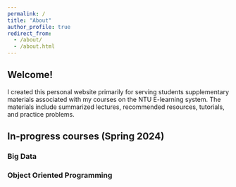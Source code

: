 ```yaml
---
permalink: /
title: "About"
author_profile: true
redirect_from: 
  - /about/
  - /about.html
---
```


## Welcome!

I created this personal website primarily for serving students supplementary materials associated with my courses on the NTU E-learning system. The materials include summarized lectures, recommended resources, tutorials, and practice problems.

## In-progress courses (Spring 2024)
### Big Data
### Object Oriented Programming
